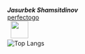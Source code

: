 ***Jasurbek Shamsitdinov*** <br>
[perfectogo](https://github.com/jasurbekibnxusniddin) 
<br>
&nbsp; <a href="https://t.me/jasurbekshamsitdinov" target="_blank" rel="noopener noreferrer"><img src="https://img.icons8.com/nolan/64/telegram-app.png" width="40"/></a>
<br>
![Top Langs](https://github-readme-stats.vercel.app/api/top-langs/?username=jasurbekibnxusniddin&hide=TeX&layout=compact&bg_color=0,73FA79,73FDFF,7A81FF&theme=graywhite&langs_count=10)
